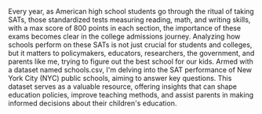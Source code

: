 Every year, as American high school students go through the ritual of taking SATs, those standardized tests measuring reading, math, and writing skills, with a max score of 800 points in each section, the importance of these exams becomes clear in the college admissions journey. Analyzing how schools perform on these SATs is not just crucial for students and colleges, but it matters to policymakers, educators, researchers, the government, and parents like me, trying to figure out the best school for our kids. Armed with a dataset named schools.csv, I'm delving into the SAT performance of New York City (NYC) public schools, aiming to answer key questions. This dataset serves as a valuable resource, offering insights that can shape education policies, improve teaching methods, and assist parents in making informed decisions about their children's education.
